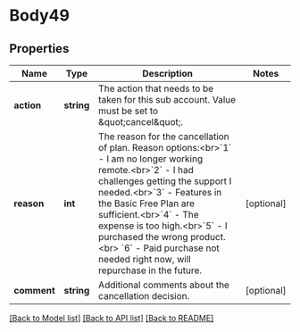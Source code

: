 # Body49

## Properties
Name | Type | Description | Notes
------------ | ------------- | ------------- | -------------
**action** | **string** | The action that needs to be taken for this sub account. Value must be set to \&quot;cancel\&quot;. | 
**reason** | **int** | The reason for the cancellation of plan. Reason options:&lt;br&gt;&#x60;1&#x60; - I am no longer working remote.&lt;br&gt;&#x60;2&#x60; - I had challenges getting the support I needed.&lt;br&gt;&#x60;3&#x60; - Features in the Basic Free Plan are sufficient.&lt;br&gt;&#x60;4&#x60; - The expense is too high.&lt;br&gt;&#x60;5&#x60; - I purchased the wrong product.&lt;br&gt; &#x60;6&#x60; - Paid purchase not needed right now, will repurchase in the future. | [optional] 
**comment** | **string** | Additional comments about the cancellation decision. | [optional] 

[[Back to Model list]](../README.md#documentation-for-models) [[Back to API list]](../README.md#documentation-for-api-endpoints) [[Back to README]](../README.md)


